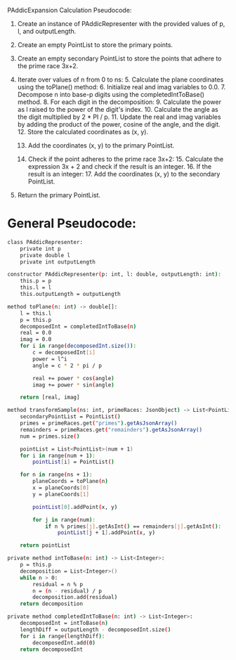 PAddicExpansion Calculation Pseudocode:

1. Create an instance of PAddicRepresenter with the provided values of p, l, and outputLength.
2. Create an empty PointList to store the primary points.
3. Create an empty secondary PointList to store the points that adhere to the prime race 3x+2.

4. Iterate over values of n from 0 to ns:
    5. Calculate the plane coordinates using the toPlane() method:
        6. Initialize real and imag variables to 0.0.
        7. Decompose n into base-p digits using the completedIntToBase() method.
        8. For each digit in the decomposition:
            9. Calculate the power as l raised to the power of the digit's index.
            10. Calculate the angle as the digit multiplied by 2 * PI / p.
            11. Update the real and imag variables by adding the product of the power, cosine of the angle, and the digit.
    12. Store the calculated coordinates as (x, y).

    13. Add the coordinates (x, y) to the primary PointList.

    14. Check if the point adheres to the prime race 3x+2:
        15. Calculate the expression 3x + 2 and check if the result is an integer.
        16. If the result is an integer:
            17. Add the coordinates (x, y) to the secondary PointList.

18. Return the primary PointList.

# General Pseudocode:
```bash
class PAddicRepresenter:
    private int p
    private double l
    private int outputLength

constructor PAddicRepresenter(p: int, l: double, outputLength: int):
    this.p = p
    this.l = l
    this.outputLength = outputLength

method toPlane(n: int) -> double[]:
    l = this.l
    p = this.p
    decomposedInt = completedIntToBase(n)
    real = 0.0
    imag = 0.0
    for i in range(decomposedInt.size()):
        c = decomposedInt[i]
        power = l^i
        angle = c * 2 * pi / p

        real += power * cos(angle)
        imag += power * sin(angle)

    return [real, imag]

method transformSample(ns: int, primeRaces: JsonObject) -> List<PointList>:
    secondaryPointList = PointList()
    primes = primeRaces.get("primes").getAsJsonArray()
    remainders = primeRaces.get("remainders").getAsJsonArray()
    num = primes.size()

    pointList = List<PointList>(num + 1)
    for i in range(num + 1):
        pointList[i] = PointList()

    for n in range(ns + 1):
        planeCoords = toPlane(n)
        x = planeCoords[0]
        y = planeCoords[1]

        pointList[0].addPoint(x, y)

        for j in range(num):
            if n % primes[j].getAsInt() == remainders[j].getAsInt():
                pointList[j + 1].addPoint(x, y)

    return pointList

private method intToBase(n: int) -> List<Integer>:
    p = this.p
    decomposition = List<Integer>()
    while n > 0:
        residual = n % p
        n = (n - residual) / p
        decomposition.add(residual)
    return decomposition

private method completedIntToBase(n: int) -> List<Integer>:
    decomposedInt = intToBase(n)
    lengthDiff = outputLength - decomposedInt.size()
    for i in range(lengthDiff):
        decomposedInt.add(0)
    return decomposedInt
```
